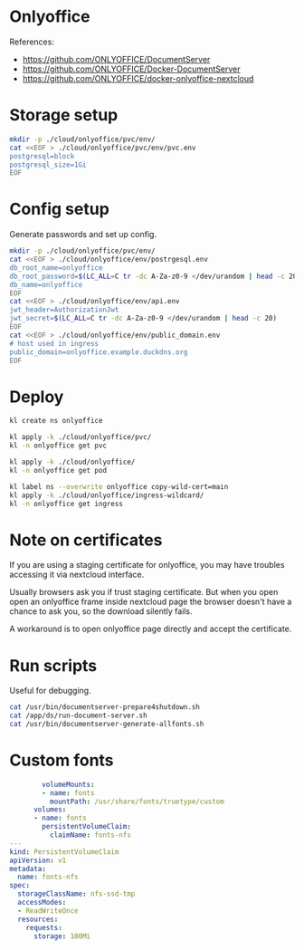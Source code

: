 
# Onlyoffice

References:
- https://github.com/ONLYOFFICE/DocumentServer
- https://github.com/ONLYOFFICE/Docker-DocumentServer
- https://github.com/ONLYOFFICE/docker-onlyoffice-nextcloud

# Storage setup

```bash
mkdir -p ./cloud/onlyoffice/pvc/env/
cat <<EOF > ./cloud/onlyoffice/pvc/env/pvc.env
postgresql=block
postgresql_size=1Gi
EOF
```

# Config setup

Generate passwords and set up config.

```bash
mkdir -p ./cloud/onlyoffice/pvc/env/
cat <<EOF > ./cloud/onlyoffice/env/postrgesql.env
db_root_name=onlyoffice
db_root_password=$(LC_ALL=C tr -dc A-Za-z0-9 </dev/urandom | head -c 20)
db_name=onlyoffice
EOF
cat <<EOF > ./cloud/onlyoffice/env/api.env
jwt_header=AuthorizationJwt
jwt_secret=$(LC_ALL=C tr -dc A-Za-z0-9 </dev/urandom | head -c 20)
EOF
cat <<EOF > ./cloud/onlyoffice/env/public_domain.env
# host used in ingress
public_domain=onlyoffice.example.duckdns.org
EOF
```

# Deploy

```bash
kl create ns onlyoffice

kl apply -k ./cloud/onlyoffice/pvc/
kl -n onlyoffice get pvc

kl apply -k ./cloud/onlyoffice/
kl -n onlyoffice get pod

kl label ns --overwrite onlyoffice copy-wild-cert=main
kl apply -k ./cloud/onlyoffice/ingress-wildcard/
kl -n onlyoffice get ingress
```

# Note on certificates

If you are using a staging certificate for onlyoffice,
you may have troubles accessing it via nextcloud interface.

Usually browsers ask you if trust staging certificate.
But when you open open an onlyoffice frame inside nextcloud page
the browser doesn't have a chance to ask you,
so the download silently fails.

A workaround is to open onlyoffice page directly and accept the certificate.

# Run scripts

Useful for debugging.

```bash
cat /usr/bin/documentserver-prepare4shutdown.sh
cat /app/ds/run-document-server.sh
cat /usr/bin/documentserver-generate-allfonts.sh
```

# Custom fonts

```yaml
        volumeMounts:
        - name: fonts
          mountPath: /usr/share/fonts/truetype/custom
      volumes:
      - name: fonts
        persistentVolumeClaim:
          claimName: fonts-nfs
---
kind: PersistentVolumeClaim
apiVersion: v1
metadata:
  name: fonts-nfs
spec:
  storageClassName: nfs-ssd-tmp
  accessModes:
  - ReadWriteOnce
  resources:
    requests:
      storage: 100Mi
```
